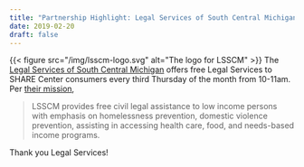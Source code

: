 ```yaml
---
title: "Partnership Highlight: Legal Services of South Central Michigan"
date: 2019-02-20
draft: false
---
```

{{< figure src="/img/lsscm-logo.svg" alt="The logo for LSSCM" >}}
The [Legal Services of South Central Michigan](https://lsscm.org/) offers free Legal Services to SHARE Center consumers every third Thursday of the month from 10-11am.
Per [their mission](https://lsscm.org/about-us/mission-and-services), 

> LSSCM provides free civil legal assistance to low income persons with emphasis on homelessness prevention, domestic violence prevention, assisting in accessing health care, food, and needs-based income programs.
 
Thank you Legal Services!